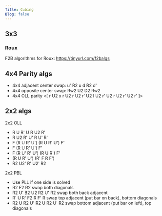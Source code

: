 ```yaml
---
Title: Cubing
Blog: false
---
```


## 3x3

### Roux

F2B algorithms for Roux: <https://tinyurl.com/f2balgs>

## 4x4 Parity algs

* 4x4 adjacent center swap: u' R2 u d R2 d'
* 4x4 opposite center swap: Rw2 U2 D2 Rw2
* 4x4 OLL parity <[ r U2 x r U2 r U2 r' U2 l U2 r' U2 r U2 r' U2 r' ]>

## 2x2 algs

2x2 OLL

* R U R' U R U2 R'
* R U2 R' U' R U' R'
* F (R U R' U') (R U R' U') F'
* F (R U R' U') F'
* F (R U' R' U') (R U R') F'
* (R U R' U') (R' F R F')
* R2 U2' R' U2' R2

2x2 PBL

* Use PLL if one side is solved
* R2 F2 R2 swap both diagonals
* R2 U' B2 U2 R2 U' R2 swap both back adjacent
* R' U R' F2 R F' R swap top adjacent (put bar on back), bottom diagonals
* R2 U R2 U' R2 U R2 U' R2 swap bottom adjacent (put bar on left), top diagonals
